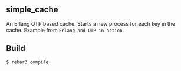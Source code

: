 simple_cache
------------

An Erlang OTP based cache. Starts a new process for each key in the cache. Example from `Erlang and OTP in action`.

Build
-----

    $ rebar3 compile
